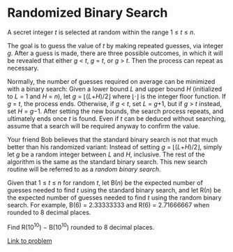 # Randomized Binary Search

<p>A secret integer <var>t</var> is selected at random within the range 1 ≤ <var>t</var> ≤ <var>n</var>. </p>

<p>The goal is to guess the value of <var>t</var> by making repeated guesses, via integer <var>g</var>. After a guess is made, there are three possible outcomes, in which it will be revealed that either <var>g</var> &lt; <var>t</var>, <var>g</var> = <var>t</var>, or <var>g</var> &gt; <var>t</var>. Then the process can repeat as necessary.</p>

<p>Normally, the number of guesses required on average can be minimized with a binary search: Given a lower bound <var>L</var> and upper bound <var>H</var> (initialized to <var>L</var> = 1 and <var>H</var> = <var>n</var>), let <var>g</var> = ⌊(<var>L</var>+<var>H</var>)/2⌋ where ⌊⋅⌋ is the integer floor function. If <var>g</var> = <var>t</var>, the process ends. Otherwise, if <var>g</var> &lt; <var>t</var>, set <var>L</var> = <var>g</var>+1, but if <var>g</var> &gt; <var>t</var> instead, set <var>H</var> = <var>g</var>−1. After setting the new bounds, the search process repeats, and ultimately ends once <var>t</var> is found. Even if <var>t</var> can be deduced without searching, assume that a search will be required anyway to confirm the value.</p>

<p>Your friend Bob believes that the standard binary search is not that much better than his randomized variant: Instead of setting <var>g</var> = ⌊(<var>L</var>+<var>H</var>)/2⌋, simply let <var>g</var> be a random integer between <var>L</var> and <var>H</var>, inclusive. The rest of the algorithm is the same as the standard binary search. This new search routine will be referred to as a <i>random binary search</i>.</p>

<p>Given that 1 ≤ <var>t</var> ≤ <var>n</var> for random <var>t</var>, let B(<var>n</var>) be the expected number of guesses needed to find <var>t</var> using the standard binary search, and let R(<var>n</var>) be the expected number of guesses needed to find <var>t</var> using the random binary search. For example, B(6) = 2.33333333 and R(6) = 2.71666667 when rounded to 8 decimal places.</p>

<p>Find R(10<sup>10</sup>) − B(10<sup>10</sup>) rounded to 8 decimal places.</p>

[Link to problem](https://projecteuler.net/problem=527)
